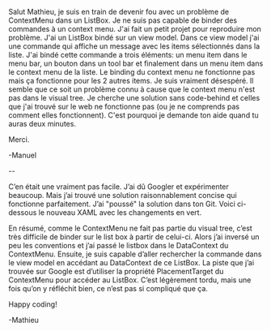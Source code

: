 Salut Mathieu, je suis en train de devenir fou avec un problème de ContextMenu dans un ListBox. Je ne suis pas capable de binder des commandes à un context menu. J'ai fait un petit projet pour reproduire mon problème. J'ai un ListBox bindé sur un view model. Dans ce view model j'ai une commande qui affiche un message avec les items sélectionnés dans la liste. J'ai bindé cette commande a trois éléments: un menu item dans le menu bar, un bouton dans un tool bar et finalement dans un menu item dans le context menu de la liste. Le binding du context menu ne fonctionne pas mais ça fonctionne pour les 2 autres items. Je suis vraiment désespéré. Il semble que ce soit un problème connu à cause que le context menu n'est pas dans le visual tree. Je cherche une solution sans code-behind et celles que j'ai trouvé sur le web ne fonctionne pas (ou je ne comprends pas comment elles fonctionnent). C'est pourquoi je demande ton aide quand tu auras deux minutes. 

Merci. 

-Manuel

--

C’en était une vraiment pas facile.  J’ai dû Googler et expérimenter beaucoup.  Mais j’ai trouvé une solution raisonnablement concise qui fonctionne parfaitement.  J’ai "poussé" la solution dans ton Git. Voici ci-dessous le nouveau XAML avec les changements en vert. 

En résumé, comme le ContextMenu ne fait pas partie du visual tree, c’est très difficile de binder sur le list box à partir de celui-ci.  Alors j’ai inversé un peu les conventions et j’ai passé le listbox dans le DataContext du ContextMenu.  Ensuite, je suis capable d’aller rechercher la commande dans le view model en accédant au DataContext de ce ListBox.  La piste que j’ai trouvée sur Google est d’utiliser la propriété PlacementTarget du ContextMenu pour accéder au ListBox.  C’est légèrement tordu, mais une fois qu’on y réfléchit bien, ce n’est pas si compliqué que ça.

Happy coding!

-Mathieu